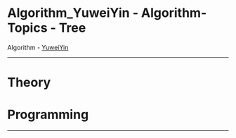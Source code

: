 # Algorithm_YuweiYin - Algorithm-Topics - Tree

Algorithm - [YuweiYin](https://github.com/YuweiYin)

---

# Theory


# Programming


---
